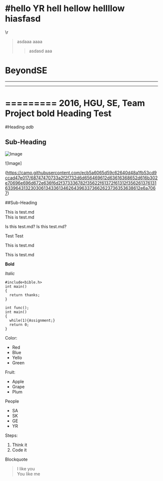 #hello YR
hell
hellow
hellllow hiasfasd
======

\r

> asdaaa
> aaaa
>> asdasd
aaa



# BeyondSE 
***********
----------
=========
2016, HGU, SE, Team Project
**bold**
**Heading** Test  
=======
#Heading *adb*

Sub-Heading
---

![Image](https://camo.githubusercontent.com/ecb5a6065d59c62640d48a1fb53cd9ccad47e017/68747470733a2f2f732d6d656469612d63616368652d616b302e70696e696d672e636f6d2f373336782f35622f61372f61312f35626137613163396431323030613433613462643963373662623736353638612e6a7067)

![Image]


(https://camo.githubusercontent.com/ecb5a6065d59c62640d48a1fb53cd9ccad47e017/68747470733a2f2f732d6d656469612d63616368652d616b302e70696e696d672e636f6d2f373336782f35622f61372f61312f35626137613163396431323030613433613462643963373662623736353638612e6a7067)


##Sub-Heading

This is test.md  
This is test.md

Is this test.md?
Is this test.md?

Test 
Test

This is test.md

This is test.md

**Bold**

*Italic*

~~~ 
#include<bible.h>
int main()
{
  return thanks;
}
~~~~~~~~~~~

<pre><code>int func();
int main()
{
  while(1){Assignment;}
  return 0;
}
</code></pre>

Color:
* Red
* Blue
* Yello
* Green

Fruit:
+ Apple
+ Grape
+ Plum

People
- SA
- SK
- GE
- YR

Steps:
1.  Think it
2.  Code it 

Blockquote
>I like you  
>You like me

